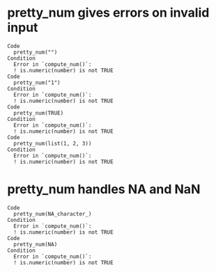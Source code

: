 # pretty_num gives errors on invalid input

    Code
      pretty_num("")
    Condition
      Error in `compute_num()`:
      ! is.numeric(number) is not TRUE
    Code
      pretty_num("1")
    Condition
      Error in `compute_num()`:
      ! is.numeric(number) is not TRUE
    Code
      pretty_num(TRUE)
    Condition
      Error in `compute_num()`:
      ! is.numeric(number) is not TRUE
    Code
      pretty_num(list(1, 2, 3))
    Condition
      Error in `compute_num()`:
      ! is.numeric(number) is not TRUE

# pretty_num handles NA and NaN

    Code
      pretty_num(NA_character_)
    Condition
      Error in `compute_num()`:
      ! is.numeric(number) is not TRUE
    Code
      pretty_num(NA)
    Condition
      Error in `compute_num()`:
      ! is.numeric(number) is not TRUE


